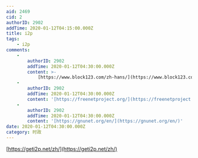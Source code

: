 ```yaml
---
aid: 2469
cid: 2
authorID: 2902
addTime: 2020-01-12T04:15:00.000Z
title: i2p
tags:
    - i2p
comments:
    -
        authorID: 2902
        addTime: 2020-01-12T04:30:00.000Z
        content: >-
            [https://www.block123.com/zh-hans/](https://www.block123.com/zh-hans/)
    -
        authorID: 2902
        addTime: 2020-01-12T04:30:00.000Z
        content: '[https://freenetproject.org/](https://freenetproject.org/)'
    -
        authorID: 2902
        addTime: 2020-01-12T04:30:00.000Z
        content: '[https://gnunet.org/en/](https://gnunet.org/en/)'
date: 2020-01-12T04:30:00.000Z
category: 时政
---
```


[https://geti2p.net/zh/](https://geti2p.net/zh/)
